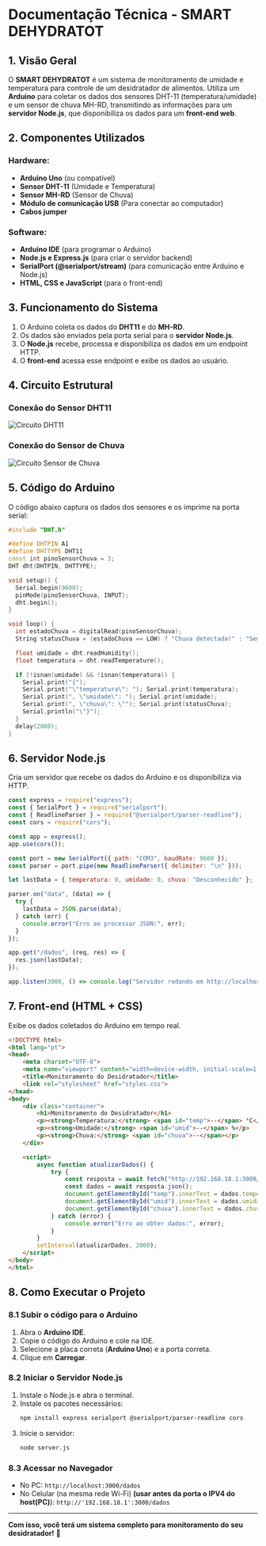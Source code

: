 # Documentação Técnica - SMART DEHYDRATOT

## 1. Visão Geral
O **SMART DEHYDRATOT** é um sistema de monitoramento de umidade e temperatura para controle de um desidratador de alimentos. Utiliza um **Arduino** para coletar os dados dos sensores DHT-11 (temperatura/umidade) e um sensor de chuva MH-RD, transmitindo as informações para um **servidor Node.js**, que disponibiliza os dados para um **front-end web**.

## 2. Componentes Utilizados
### Hardware:
* **Arduino Uno** (ou compatível)
* **Sensor DHT-11** (Umidade e Temperatura)
* **Sensor MH-RD** (Sensor de Chuva)
* **Módulo de comunicação USB** (Para conectar ao computador)
* **Cabos jumper**

### Software:
* **Arduino IDE** (para programar o Arduino)
* **Node.js e Express.js** (para criar o servidor backend)
* **SerialPort (@serialport/stream)** (para comunicação entre Arduino e Node.js)
* **HTML, CSS e JavaScript** (para o front-end)

## 3. Funcionamento do Sistema
1. O Arduino coleta os dados do **DHT11** e do **MH-RD**.
2. Os dados são enviados pela porta serial para o **servidor Node.js**.
3. O **Node.js** recebe, processa e disponibiliza os dados em um endpoint HTTP.
4. O **front-end** acessa esse endpoint e exibe os dados ao usuário.

## 4. Circuito Estrutural

### Conexão do Sensor DHT11
![Circuito DHT11](SMART-DEHYDRATOT-main\assets\DHT11.jpg)

### Conexão do Sensor de Chuva
![Circuito Sensor de Chuva](SMART-DEHYDRATOT-main/assets/MHRD.jpg)


## 5. Código do Arduino
O código abaixo captura os dados dos sensores e os imprime na porta serial:

```cpp
#include "DHT.h"

#define DHTPIN A1
#define DHTTYPE DHT11
const int pinoSensorChuva = 3;
DHT dht(DHTPIN, DHTTYPE);

void setup() {
  Serial.begin(9600);
  pinMode(pinoSensorChuva, INPUT);
  dht.begin();
}

void loop() {
  int estadoChuva = digitalRead(pinoSensorChuva);
  String statusChuva = (estadoChuva == LOW) ? "Chuva detectada!" : "Sem chuva.";

  float umidade = dht.readHumidity();
  float temperatura = dht.readTemperature();

  if (!isnan(umidade) && !isnan(temperatura)) {
    Serial.print("{");
    Serial.print("\"temperatura\": "); Serial.print(temperatura);
    Serial.print(", \"umidade\": "); Serial.print(umidade);
    Serial.print(", \"chuva\": \""); Serial.print(statusChuva);
    Serial.println("\"}");
  }
  delay(2000);
}
```

## 6. Servidor Node.js
Cria um servidor que recebe os dados do Arduino e os disponibiliza via HTTP.

```javascript
const express = require("express");
const { SerialPort } = require("serialport");
const { ReadlineParser } = require("@serialport/parser-readline");
const cors = require("cors");

const app = express();
app.use(cors());

const port = new SerialPort({ path: "COM3", baudRate: 9600 });
const parser = port.pipe(new ReadlineParser({ delimiter: "\n" }));

let lastData = { temperatura: 0, umidade: 0, chuva: "Desconhecido" };

parser.on("data", (data) => {
  try {
    lastData = JSON.parse(data);
  } catch (err) {
    console.error("Erro ao processar JSON:", err);
  }
});

app.get("/dados", (req, res) => {
  res.json(lastData);
});

app.listen(3000, () => console.log("Servidor rodando em http://localhost:3000"));
```

## 7. Front-end (HTML + CSS)
Exibe os dados coletados do Arduino em tempo real.

```html
<!DOCTYPE html>
<html lang="pt">
<head>
    <meta charset="UTF-8">
    <meta name="viewport" content="width=device-width, initial-scale=1.0">
    <title>Monitoramento do Desidratador</title>
    <link rel="stylesheet" href="styles.css">
</head>
<body>
    <div class="container">
        <h1>Monitoramento do Desidratador</h1>
        <p><strong>Temperatura:</strong> <span id="temp">--</span> °C</p>
        <p><strong>Umidade:</strong> <span id="umid">--</span> %</p>
        <p><strong>Chuva:</strong> <span id="chuva">--</span></p>
    </div>

    <script>
        async function atualizarDados() {
            try {
                const resposta = await fetch("http://192.168.18.1:3000/dados");
                const dados = await resposta.json();
                document.getElementById("temp").innerText = dados.temperatura;
                document.getElementById("umid").innerText = dados.umidade;
                document.getElementById("chuva").innerText = dados.chuva;
            } catch (error) {
                console.error("Erro ao obter dados:", error);
            }
        }
        setInterval(atualizarDados, 2000);
    </script>
</body>
</html>
```

## 8. Como Executar o Projeto
### 8.1 Subir o código para o Arduino
1. Abra o **Arduino IDE**.
2. Copie o código do Arduino e cole na IDE.
3. Selecione a placa correta (**Arduino Uno**) e a porta correta.
4. Clique em **Carregar**.

### 8.2 Iniciar o Servidor Node.js
1. Instale o Node.js e abra o terminal.
2. Instale os pacotes necessários:
   ```sh
   npm install express serialport @serialport/parser-readline cors
   ```
3. Inicie o servidor:
   ```sh
   node server.js
   ```

### 8.3 Acessar no Navegador
* No PC: `http://localhost:3000/dados`
* No Celular (na mesma rede Wi-Fi) **(usar antes da porta o IPV4 do host(PC)**): `http://'192.168.18.1':3000/dados`

---
**Com isso, você terá um sistema completo para monitoramento do seu desidratador!** 🚀
